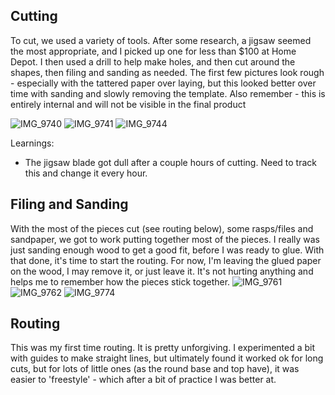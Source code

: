 ## Cutting
To cut, we used a variety of tools. After some research, a jigsaw seemed the most appropriate, and I picked up one for less than $100 at Home Depot. I then used a drill to help make holes, and then cut around the shapes, then filing and sanding as needed. The first few pictures look rough - especially with the tattered paper over laying, but this looked better over time with sanding and slowly removing the template. Also remember - this is entirely internal and will not be visible in the final product

![IMG_9740](https://user-images.githubusercontent.com/8389039/171160459-b45af5d1-dd31-4c59-9a5f-78da79ba81b6.jpg)
![IMG_9741](https://user-images.githubusercontent.com/8389039/171160552-6f5d1762-45c6-42bc-9881-3ce3106b3b07.jpg)
![IMG_9744](https://user-images.githubusercontent.com/8389039/171160516-1ea9819d-765e-4bc6-b3c7-320320f6b8f7.jpg)

Learnings:
- The jigsaw blade got dull after a couple hours of cutting. Need to track this and change it every hour.

## Filing and Sanding

With the most of the pieces cut (see routing below), some rasps/files and sandpaper, we got to work putting together most of the pieces. I really was just sanding enough wood to get a good fit, before I was ready to glue. With that done, it's time to start the routing. For now, I'm leaving the glued paper on the wood, I may remove it, or just leave it. It's not hurting anything and helps me to remember how the pieces stick together.
![IMG_9761](https://user-images.githubusercontent.com/8389039/171961254-37ee5e08-af3f-4392-8c10-dcd0b1c0c293.jpg)
![IMG_9762](https://user-images.githubusercontent.com/8389039/171961265-43fde24c-9569-4f4b-b309-2c82cb97717e.jpg)
![IMG_9774](https://user-images.githubusercontent.com/8389039/172051968-94404f32-fc60-4b11-9ada-319921ccc718.jpg)


## Routing

This was my first time routing. It is pretty unforgiving. I experimented a bit with guides to make straight lines, but ultimately found it worked ok for long cuts, but for lots of little ones (as the round base and top have), it was easier to 'freestyle' - which after a bit of practice I was better at. 
